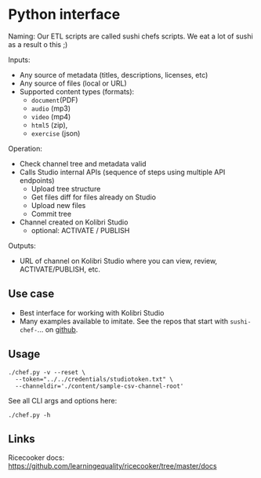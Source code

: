 Python interface
================

Naming: Our ETL scripts are called sushi chefs scripts. We eat a lot of sushi as a result o this ;)


Inputs:

  - Any source of metadata (titles, descriptions, licenses, etc)
  - Any source of files (local or URL)
  - Supported content types (formats):
    - `document`(PDF)
    - `audio` (mp3)
    - `video` (mp4)
    - `html5` (zip),
    - `exercise` (json)


Operation:

  - Check channel tree and metadata valid
  - Calls Studio internal APIs (sequence of steps using multiple API endpoints)
    - Upload tree structure
    - Get files diff for files already on Studio
    - Upload new files
    - Commit tree
  - Channel created on Kolibri Studio
    - optional: ACTIVATE / PUBLISH


Outputs:

  - URL of channel on Kolibri Studio where you can view, review, ACTIVATE/PUBLISH, etc.





Use case
--------
  - Best interface for working with Kolibri Studio
  - Many examples available to imitate. See the repos that start with
    `sushi-chef-`... on [github](https://github.com/learningequality/).



Usage
-----

    ./chef.py -v --reset \
      --token="../../credentials/studiotoken.txt" \
      --channeldir='./content/sample-csv-channel-root'


See all CLI args and options here:

    ./chef.py -h




Links
-----
Ricecooker docs: https://github.com/learningequality/ricecooker/tree/master/docs

